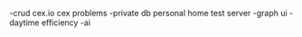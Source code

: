 -crud cex.io        cex problems
-private db         personal home test server
-graph ui
-daytime efficiency
-ai